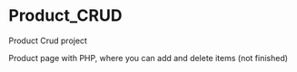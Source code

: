 # Product_CRUD
Product Crud project 

Product page with PHP, where you can add and delete items (not finished)
